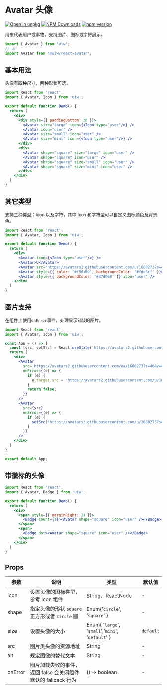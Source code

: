 Avatar 头像
===

[![Open in unpkg](https://img.shields.io/badge/Open%20in-unpkg-blue)](https://uiwjs.github.io/npm-unpkg/#/pkg/@uiw/react-avatar/file/README.md)
[![NPM Downloads](https://img.shields.io/npm/dm/@uiw/react-avatar.svg?style=flat)](https://www.npmjs.com/package/@uiw/react-avatar)
[![npm version](https://img.shields.io/npm/v/@uiw/react-avatar.svg?label=@uiw/react-avatar)](https://npmjs.com/@uiw/react-avatar)

用来代表用户或事物，支持图片、图标或字符展示。

```jsx
import { Avatar } from 'uiw';
// or
import Avatar from '@uiw/react-avatar';
```

## 基本用法

头像有四种尺寸，两种形状可选。

```jsx mdx:preview
import React from 'react';
import { Avatar, Icon } from 'uiw';

export default function Demo() {
  return (
    <div>
      <div style={{ paddingBottom: 20 }}>
        <Avatar size="large" icon={<Icon type="user"/>} />
        <Avatar icon="user" />
        <Avatar size="small" icon="user" />
        <Avatar size="mini" icon={<Icon type="user"/>} />
      </div>
      <div>
        <Avatar shape="square" size="large" icon="user" />
        <Avatar shape="square" icon="user" />
        <Avatar shape="square" size="small" icon="user" />
        <Avatar shape="square" size="mini" icon="user" />
      </div>
    </div>
  )
}
```

## 其它类型

支持三种类型：Icon 以及字符，其中 Icon 和字符型可以自定义图标颜色及背景色。

```jsx mdx:preview
import React from 'react';
import { Avatar, Icon } from 'uiw';

export default function Demo() {
  return (
    <div>
      <Avatar icon={<Icon type="user"/>} />
      <Avatar>U</Avatar>
      <Avatar src="https://avatars2.githubusercontent.com/u/1680273?s=40&v=4" />
      <Avatar style={{ color: '#f56a00', backgroundColor: '#fde3cf' }}>U</Avatar>
      <Avatar style={{ backgroundColor: '#87d068' }} icon="user" />
    </div>
  )
}
```

## 图片支持

在组件上使用`onError`事件，处理显示错误的图片。

```jsx mdx:preview
import React from 'react';
import { Avatar, Icon } from 'uiw';

const App = () => {
  const [src, setSrc] = React.useState('https://avatars2.githubusercontent.com/ua/1680273?s=40&v=4')
  return (
    <div>
      <Avatar
        src='https://avatars2.githubusercontent.com/ua/1680273?s=40&v=4'
        onError={(e) => {
          if (e) {
            e.target.src = 'https://avatars2.githubusercontent.com/u/1680275?s=40&v=4'
          }
          return false;
        }}
      />
      <Avatar
        src={src}
        onError={(e) => {
          if (e) {
            setSrc('https://avatars2.githubusercontent.com/u/1680275?s=40&v=4');
          }
        }}
      />
    </div>
  )
}

export default App;
```

## 带徽标的头像

```jsx mdx:preview
import React from 'react';
import { Avatar, Badge } from 'uiw';

export default function Demo() {
  return (
    <div>
      <span style={{ marginRight: 24 }}>
        <Badge count={1}><Avatar shape="square" icon="user" /></Badge>
      </span>
      <span>
        <Badge dot><Avatar shape="square" icon="user" /></Badge>
      </span>
    </div>
  )
}
```

## Props

| 参数 | 说明 | 类型 | 默认值 |
|--------- |-------- |--------- |-------- |
| icon | 设置头像的图标类型，参考 Icon 组件 | String、ReactNode | - |
| shape | 指定头像的形状 `square` 正方形或者 `circle` 圆	 | Enum{'`circle`', '`square`' } | - |
| size | 设置头像的大小 | Enum{ '`large`', '`small`','`mini`', '`default`' } | `default` |
| src | 图片类头像的资源地址 | String | - |
| alt | 规定图像的替代文本 | String | - |
| onError | 图片加载失败的事件，返回 false 会关闭组件默认的 fallback 行为 | () => boolean | - |
